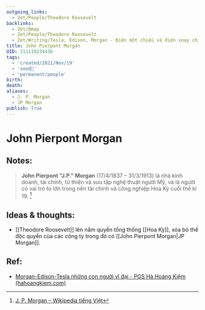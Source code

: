 ```yaml
---
outgoing_links:
  - Zet/People/Theodore Roosevelt
backlinks:
  - Zet/Qmap
  - Zet/People/Theodore Roosevelt
  - Zet/Writing/Tesla, Edison, Morgan - Điện một chiều và điện xoay chiều
title: John Pierpont Morgan
UID: 211119234436
tags:
  - 'created/2021/Nov/19'
  - 'seed🥜'
  - 'permanent/people'
birth: 
death: 
aliases:
  - J. P. Morgan
  - JP Morgan
publish: True
---
```

# John Pierpont Morgan

## Notes:
> **John Pierpont "J.P." Morgan** (17/4/1837 – 31/3/1913) là nhà kinh doanh, tài chính, từ thiện và sưu tập nghệ thuật người Mỹ, và là người có vai trò to lớn trong nền tài chính và công nghiệp Hoa Kỳ cuối thế kỉ 19. [^wiki]

## Ideas & thoughts:
- [[Theodore Roosevelt]] lên nắm quyền tổng thống [[Hoa Kỳ]], xóa bỏ thế độc quyền của các công ty trong đó có [[John Pierpont Morgan|JP Morgan]].

## Ref:
- [Morgan-Edison-Tesla những con người vĩ đại - PGS Hà Hoàng Kiệm (hahoangkiem.com)](https://hahoangkiem.com/tinh-hoa-nhan-loai/morgan-edison-tesla-nhung-con-nguoi-vi-dai-1504.html)

[^wiki]:[J. P. Morgan – Wikipedia tiếng Việt](https://vi.wikipedia.org/wiki/J._P._Morgan)
